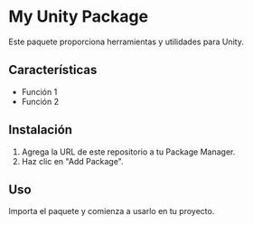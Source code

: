 # My Unity Package

Este paquete proporciona herramientas y utilidades para Unity.

## Características
- Función 1
- Función 2

## Instalación
1. Agrega la URL de este repositorio a tu Package Manager.
2. Haz clic en "Add Package".

## Uso
Importa el paquete y comienza a usarlo en tu proyecto.